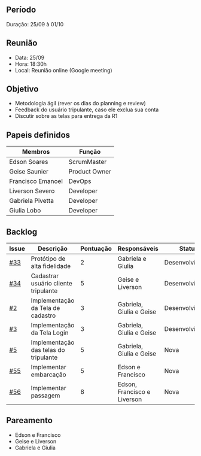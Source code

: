 ## Período
Duração: 25/09 à 01/10


## Reunião
* Data: 25/09
* Hora: 18:30h
* Local: Reunião online (Google meeting)


## Objetivo
- Metodologia ágil (rever os dias do planning e review)
- Feedback do usuário tripulante, caso ele exclua sua conta
- Discutir sobre as telas para entrega da R1

## Papeis definidos
| Membros  |  Função  |
| ------------------- | ------------------- |
|  Edson Soares |  ScrumMaster |
|  Geise Saunier |  Product Owner |
|  Francisco Emanoel |  DevOps |
|  Liverson Severo |  Developer |
|  Gabriela Pivetta |  Developer |
|  Giulia Lobo |  Developer |


## Backlog
| Issue | Descrição | Pontuação | Responsáveis | Status | Prioridade | Repositório |
| ------------------- | ------------------- | ------------------- | ------------------- | ------------------- |------------------- |------------------- | 
|  [#33](https://github.com/fga-eps-mds/2020-1-Ziguen/issues/33) |  Protótipo de alta fidelidade | 2 | Gabriela e Giulia  |  Desenvolvimento | 1  |  [Backend](https://github.com/fga-eps-mds/2020-1-Ziguen/issues/33)  |
|  [#34](https://github.com/fga-eps-mds/2020-1-Ziguen/issues/34) |  Cadastrar usuário cliente tripulante  |   5  | Geise e Liverson | Desenvolvimento  | 1  | [Backend](https://github.com/fga-eps-mds/2020-1-Ziguen/issues/34)  |
|  [#2](https://github.com/fga-eps-mds/2020.1-Ziguen-Front/issues/2) |  Implementação da Tela de cadastro |  3 | Gabriela, Giulia e Geise | Desenvolvimento | 1  | [Frontend](https://github.com/fga-eps-mds/2020.1-Ziguen-Front/issues/2)  |
|  [#3](https://github.com/fga-eps-mds/2020.1-Ziguen-Front/issues/3) |  Implementação da Tela Login | 3  | Gabriela, Giulia e Geise  |  Desenvolvimento |  1 |  [Frontend](https://github.com/fga-eps-mds/2020.1-Ziguen-Front/issues/3) |
|  [#5]([Frontend](https://github.com/fga-eps-mds/2020.1-Ziguen-Front/issues/5)) |  Implementação das telas do tripulante  | 5  | Gabriela, Giulia e Geise | Nova | 2 | [Frontend](https://github.com/fga-eps-mds/2020.1-Ziguen-Front/issues/5) |
| [#55](https://github.com/fga-eps-mds/2020-1-Ziguen/issues/55) | Implementar embarcação   |  5 | Edson e Francisco | Nova | 1 | [Backend](https://github.com/fga-eps-mds/2020-1-Ziguen/issues/55) |
| [#56](https://github.com/fga-eps-mds/2020-1-Ziguen/issues/56) |  Implementar passagem  |  8 | Edson, Francisco e Liverson | Nova | 2 | [Backend](https://github.com/fga-eps-mds/2020-1-Ziguen/issues/56) |


## Pareamento
- Edson e Francisco 
- Geise e Liverson 
- Gabriela e Giulia 
